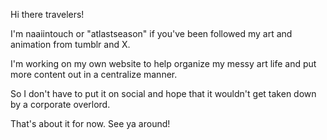 Hi there travelers!

I'm naaiintouch or "atlastseason" if you've been followed my art and animation from tumblr and X.

I'm working on my own website to help organize my messy art life and put more content out in a centralize manner.

So I don't have to put it on social and hope that it wouldn't get taken down by a corporate overlord.

That's about it for now. See ya around!
